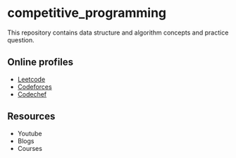 # competitive_programming
This repository contains data structure and algorithm concepts and practice question.

## Online profiles
- [Leetcode](https://leetcode.com/mukesh153/)
- [Codeforces](https://codeforces.com/profile/mukesh7758negi)
- [Codechef](https://www.codechef.com/users/mukesh153)

## Resources
- Youtube
- Blogs
- Courses


